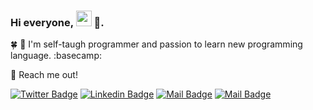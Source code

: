 ### Hi everyone, <img src="https://user-images.githubusercontent.com/1303154/88677602-1635ba80-d120-11ea-84d8-d263ba5fc3c0.gif" style="width:25px; height:25px"> 🌟.

🍀 🥬 I'm self-taugh programmer and passion to learn new programming language. :basecamp:

📖 Reach me out!
 
[![Twitter Badge](https://img.shields.io/badge/-@sawlynn-1ca0f1?style=flat&labelColor=1ca0f1&logo=twitter&logoColor=white&link=https://twitter.com/sawlynn)](https://twitter.com/sawlynn) [![Linkedin Badge](https://img.shields.io/badge/-sawlynn-0e76a8?style=flat&labelColor=0e76a8&logo=linkedin&logoColor=white)](https://www.linkedin.com/in/saw-lynn/) [![Mail Badge](https://img.shields.io/badge/-@sawlynn-e84393?style=flat&labelColor=e84393&logo=instagram&logoColor=white)](https://instagram.com/sawlynn) [![Mail Badge](https://img.shields.io/badge/-sawlynn-c0392b?style=flat&labelColor=c0392b&logo=gmail&logoColor=white)](mailto:lynnsaw9@gmail.com)




